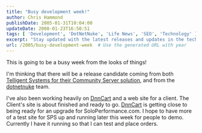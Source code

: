 ```yaml
---
title: "Busy development week!"
author: Chris Hammond
publishDate: 2005-01-31T10:04:00
updateDate: 2008-01-23T16:50:51
tags: [ 'Development', 'DotNetNuke', 'Life News', 'SEO', 'Technology' ]
excerpt: "Stay updated with the latest releases and updates in the tech world this week, including releases from Telligent Systems, dotnetnuke, and progress on DnnCart development."
url: /2005/busy-development-week  # Use the generated URL with year
---
```

<P>This is going to be a busy week from the looks of things!</P> <P>I'm thinking that there will be a release candidate coming from both <A href="https://scottwater.com/blog/archive/2005/01/27/rumors_of_my_demise_have_been_greatly_exaggerated">Telligent Systems for their Community Server solution</A>, and from the <a title="DotNetNuke.com" href="https://www.dotnetnuke.com/" target="_blank">dotnetnuke</a> team.</P> <P>I've also been working heavily on <a title="DnnCart.com" href="https://www.dnncart.com/" target="_blank">DnnCart</a> and a web site for a client. The Client's site is about finished and ready to go. <a title="DnnCart.com" href="https://www.dnncart.com/" target="_blank">DnnCart</a> is getting close to being ready for an upgrade for SoloPerformance.com. I hope to have more of a test site for SPS up and running later this week for people to demo. Currently I have it running so that I can test and place orders.</P>


